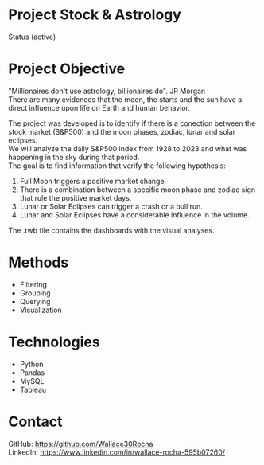 # Project Stock & Astrology
Status (active)

# Project Objective
"Millionaires don't use astrology, billionaires do". JP Morgan  
There are many evidences that the moon, the starts and the sun have a direct influence upon life on Earth and human behavior.

The project was developed is to identify if there is a conection between the stock market (S&P500) and the moon phases, zodiac, lunar and solar eclipses.  
We will analyze the daily S&P500 index from 1928 to 2023 and what was happening in the sky during that period.  
The goal is to find information that verify the following hypothesis:  
1. Full Moon triggers a positive market change.  
3. There is a combination between a specific moon phase and zodiac sign that rule the positive market days.  
2. Lunar or Solar Eclipses can trigger a crash or a bull run.  
3. Lunar and Solar Eclipses have a considerable influence in the volume.  

The .twb file contains the dashboards with the visual analyses.  

# Methods  
* Filtering  
* Grouping  
* Querying  
* Visualization  

# Technologies  
* Python  
* Pandas  
* MySQL  
* Tableau  

# Contact
GitHub: https://github.com/Wallace30Rocha  
LinkedIn: https://www.linkedin.com/in/wallace-rocha-595b07260/



